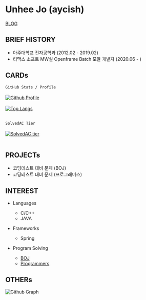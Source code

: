 <!---
aycish/aycish is a ✨ special ✨ repository because its `README.md` (this file) appears on your GitHub profile.
You can click the Preview link to take a look at your changes.
--->

# Unhee Jo (aycish)
[BLOG](https://velog.io/@aycish)

## BRIEF HISTORY
- 아주대학교 전자공학과 (2012.02 - 2019.02)
- 티맥스 소프트 MW실 Openframe Batch 모듈 개발자 (2020.06 - )

## CARDs
`GitHub Stats / Profile`<br/><br/>
[![Github Profile](https://github-readme-stats.vercel.app/api?username=aycish&count_private=true&hide=contribs,prs&show_icons=true&theme=vue-dark)](https://github.com/aycish)<br/><br/>
[![Top Langs](https://github-readme-stats.vercel.app/api/top-langs/?username=aycish&layout=compact&hide=Visual%20Basic)](https://github.com/anuraghazra/github-readme-stats)<br/><br/>

`SolvedAC Tier`<br/><br/>
[![SolvedAC tier](http://mazassumnida.wtf/api/v2/generate_badge?boj=jeans12321)](https://solved.ac/profile/jeans12321)<br/><br/>

## PROJECTs
- 코딩테스트 대비 문제 (BOJ)
- 코딩테스트 대비 문제 (프로그래머스)

## INTEREST
- Languages
  - C/C++
  - JAVA

- Frameworks
  - Spring
  
- Program Solving
  - [BOJ](https://www.acmicpc.net/user/tony9402)
  - [Programmers](https://programmers.co.kr/job_profiles/edit)
  

## OTHERs
![Github Graph](https://activity-graph.herokuapp.com/graph?username=aycish&area=false&theme=xcode&hide_border=true)
